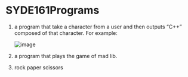 # SYDE161Programs
1. a program that take a character from a user and then outputs “C++” composed of that character. For example:
   
   ![image](https://github.com/Sohil1926/SYDE161Programs/assets/61813964/a8bcb13b-0c3f-4a9a-a08c-9ecac9abe30a)

3. a program that plays the game of mad lib.

4. rock paper scissors 
